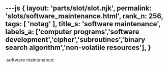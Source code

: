 ---js
{
  layout: 'parts/slot/slot.njk',
  permalink: 'slots/software_maintenance.html',
  rank_n: 256,
  tags: [ 'notag' ],
  title_s: 'software maintenance',
  labels_a: ['computer programs','software development','cipher','subroutines','binary search algorithm','non-volatile resources'],
}
---
:software maintenance:

